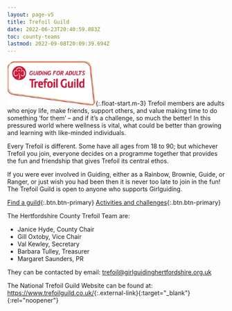 ```yaml
---
layout: page-v5
title: Trefoil Guild
date: 2022-06-23T20:40:59.883Z
toc: county-teams
lastmod: 2022-09-08T20:09:39.694Z
---
```

![Trefoil Guild Logo](/assets/images/core/trefoil-logo.webp){:.float-start.m-3}
Trefoil members are adults who enjoy life, make friends, support others, and value making time to do something ‘for them’ – and if it’s a challenge, so much the better! In this pressured world where wellness is vital, what could be better than growing and learning with like-minded individuals.

Every Trefoil is different. Some have all ages from 18 to 90; but whichever Trefoil you join, everyone decides on a programme together that provides the fun and friendship that gives Trefoil its central ethos.

If you were ever involved in Guiding, either as a Rainbow, Brownie, Guide, or Ranger, or just wish you had been then it is never too late to join in the fun! The Trefoil Guild is open to anyone who supports Girlguiding.

[Find a guild](guilds/){:.btn.btn-primary} [Activities and challenges](activities/){:.btn.btn-primary}

The Hertfordshire County Trefoil Team are:

- Janice Hyde, County Chair
- Gill Oxtoby, Vice Chair
- Val Kewley, Secretary
- Barbara Tulley, Treasurer
- Margaret Saunders, PR

They can be contacted by email: <trefoil@girlguidinghertfordshire.org.uk>

The National Trefoil Guild Website can be found at: <https://www.trefoilguild.co.uk/>{:.external-link}{:target="_blank"}{:rel="noopener"}
